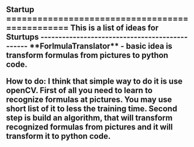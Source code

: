 <h2>Startup 
===============================================
This is a list of ideas for Sturtups
-----------------------------------------------
**ForlmulaTranslator** - basic idea is transform formulas from pictures to python code.

**How to do**: 
I think that simple way to do it is use openCV.
First of all you need to learn to recognize formulas at pictures. You may use short list of it to less the training time. Second step is build an algorithm, that will transform recognized formulas from pictures and it will transform it to python code.
